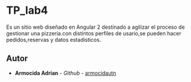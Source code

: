 # TP_lab4

Es un sitio web diseñado en Angular 2 destinado a agilizar el proceso de gestionar una pizzeria.con distintos perfiles de usario,se pueden hacer pedidos,reservas y datos estadisticos.  




## Autor

* **Armocida Adrian** - *Github* - [armocidautn](https://github.com/armocidautn)
  

